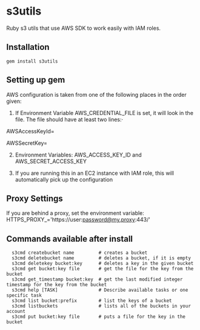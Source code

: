 s3utils
=======

Ruby s3 utils that use AWS SDK to work easily with IAM roles.

Installation
-------------

    gem install s3utils

Setting up gem
---------------

AWS configuration is taken from one of the following places in the order
given:

 1. If Environment Variable AWS_CREDENTIAL_FILE is set, it will
    look in the file. The file should have at least two lines:·


AWSAccessKeyId=

AWSSecretKey=

    
 2. Environment Variables:
    AWS_ACCESS_KEY_ID and
    AWS_SECRET_ACCESS_KEY 
    
 3. If you are running this in an EC2 instance with IAM role, this will
    automatically pick up the configuration

Proxy Settings
------------

If you are behind a proxy, set the environment variable:
HTTPS_PROXY_='https://user:password@my.proxy:443/'

Commands available after install
----------------------------

      s3cmd createbucket name         # creates a bucket
      s3cmd deletebucket name         # deletes a bucket, if it is empty
      s3cmd deletekey bucket:key      # deletes a key in the given bucket
      s3cmd get bucket:key file       # get the file for the key from the bucket
      s3cmd get_timestamp bucket:key  # get the last modified integer timestamp for the key from the bucket
      s3cmd help [TASK]               # Describe available tasks or one specific task
      s3cmd list bucket:prefix        # list the keys of a bucket
      s3cmd listbuckets               # lists all of the buckets in your account
      s3cmd put bucket:key file       # puts a file for the key in the bucket

